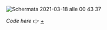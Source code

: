 ![Schermata 2021-03-18 alle 00 43 37](https://user-images.githubusercontent.com/76476647/111553453-bb230780-8784-11eb-92ee-b5302ef118d0.jpg)

_Code here_ :point_right: [+](https://editor.p5js.org/Lucilla/full/HXl3ijnZo)
